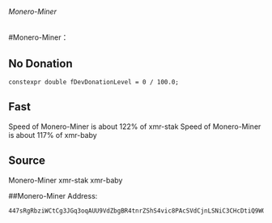 ###### Monero-Miner

#Monero-Miner：
## No Donation
```
constexpr double fDevDonationLevel = 0 / 100.0;
```

## Fast 
Speed of Monero-Miner is about 122% of xmr-stak
Speed of Monero-Miner is about 117% of xmr-baby

## Source
Monero-Miner
xmr-stak
xmr-baby

##Monero-Miner Address:
```
447sRgRbziWCtCg3JGq3oqAUU9VdZbgBR4tnrZShS4vic8PAcSVdCjnLSNiC3CHcDtiQ9WQ1x45dmVpPkcxbwkgNJLiPCKN
```
